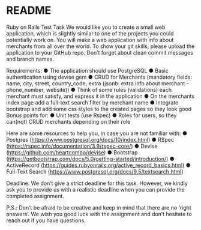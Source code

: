 # README

Ruby on Rails Test Task
We would like you to create a small web application, which is slightly similar to one of the projects you could potentially work on. You will make a web application with info about merchants from all over the world.
To show your git skills, please upload the application to your GitHub repo. Don’t forget
about clean commit messages and branch names.

Requirements:
● The application should use PostgreSQL
● Basic authentication using devise gem
● CRUD for Merchants (mandatory fields: name, city, street, country_code, extra (jsonb: extra info about merchant - phone_number, website))
● Think of some rules (validations) each merchant must satisfy, and express it in the application
● On the merchants index page add a full-text search filter by merchant name
● Integrate bootstrap and add some css styles to the created pages so they look good
Bonus points for:
● Unit tests (use Rspec)
● Roles for users, so they can(not) CRUD merchants depending on their role

Here are some resources to help you, in case you are not familiar with:
● Postgres (https://www.postgresql.org/docs/10/index.html)
● RSpec (https://rspec.info/documentation/3.9/rspec-core/)
● Devise (https://github.com/heartcombo/devise)
● Bootstrap (https://getbootstrap.com/docs/5.0/getting-started/introduction/)
● ActiveRecord (https://guides.rubyonrails.org/active_record_basics.html)
● Full-Text Search (https://www.postgresql.org/docs/9.5/textsearch.html)

Deadline: We don’t give a strict deadline for this task. However, we kindly ask you to provide us with a realistic deadline when you can provide the completed assignment.

P.S.: Don’t be afraid to be creative and keep in mind that there are no ‘right answers’.
We wish you good luck with the assignment and don’t hesitate to reach out if you have
questions.